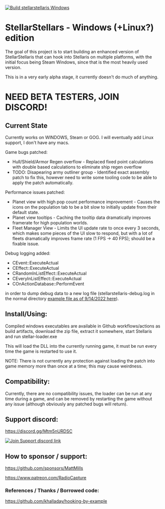[![Build stellarstellaris Windows](https://github.com/MattMills/stellarstellaris-win/actions/workflows/cmake.yml/badge.svg?branch=master)](https://github.com/MattMills/stellarstellaris-win/actions/workflows/cmake.yml)


# StellarStellars - Windows (+Linux?) edition

The goal of this project is to start building an enhanced version of StellarStellaris that can hook into Stellaris on multiple platforms, with the initial focus being Steam Windows, since that is the most heavily used version.

This is in a very early alpha stage, it currently doesn't do much of anything.

# NEED BETA TESTERS, JOIN DISCORD!

## Current State

Currently works on WINDOWS, Steam or GOG. I will eventually add Linux support, I don't have any macs.

Game bugs patched:
 * Hull/Shield/Armor Regen overflow - Replaced fixed point calculations with double based calculations to eliminate ship regen overflow
 * TODO: Disapearing army outliner group - Identified exact assembly patch to fix this, however need to write some tooling code to be able to apply the patch automatically.
 
Performance issues patched:
* Planet view with high pop count performance improvement - Causes the icons on the population tab to be a bit slow to initially update from their default state.
* Planet view tooltips - Caching the tooltip data dramatically improves framerate for high population worlds.
* Fleet Manager View - Limits the UI update rate to once every 3 seconds, which makes some pieces of the UI slow to respond, but with a lot of fleets dramatically improves frame rate (1 FPS -> 40 FPS); should be a fixable issue.

Debug logging added:
 * CEvent::ExecuteActual
 * CEffect::ExecuteActual
 * CRandomInListEffect::ExecuteActual
 * CEveryInListEffect::ExecuteActual
 * COnActionDatabase::PerformEvent

 in order to dump debug data to a new log file (stellarstellaris-debug.log in the normal directory [example file as of 9/14/2022 here](docs/example-stellarstellaris-debug.log.txt)).

## Install/Using:

 Compiled windows executables are available in Github workflows/actions as build artifacts, download the zip file, extract it somewhere, start Stellaris and run stellar-loader.exe 

 This will load the DLL into the currently running game, it must be run every time the game is restarted to use it.

 NOTE: There is not currently any protection against loading the patch into game memory more than once at a time; this may cause weirdness.

## Compatibility:

Currently, there are no compatibility issues, the loader can be run at any time during a game, and can be removed by restarting the game without any issue (although obviously any patched bugs will return).

## Support discord:

https://discord.gg/Mtm5nURDSC

[![Join Support discord link](https://discordapp.com/api/guilds/960348408990793838/widget.png?style=banner3)](https://discord.gg/Mtm5nURDSC)

## How to sponsor / support:
https://github.com/sponsors/MattMills

https://www.patreon.com/RadioCapture


### References / Thanks / Borrowed code:
https://github.com/khalladay/hooking-by-example
